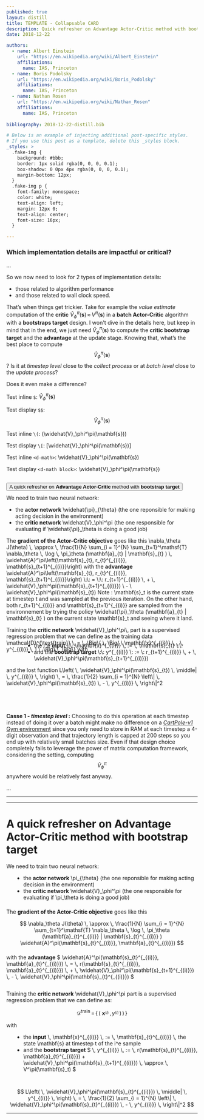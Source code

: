 ```yaml
---
published: true
layout: distill
title: TEMPLATE - Collapsable CARD
description: Quick refresher on Advantage Actor-Critic method with bootstrap target
date: 2018-12-22

authors:
  - name: Albert Einstein
    url: "https://en.wikipedia.org/wiki/Albert_Einstein"
    affiliations:
      name: IAS, Princeton
  - name: Boris Podolsky
    url: "https://en.wikipedia.org/wiki/Boris_Podolsky"
    affiliations:
      name: IAS, Princeton
  - name: Nathan Rosen
    url: "https://en.wikipedia.org/wiki/Nathan_Rosen"
    affiliations:
      name: IAS, Princeton
      
bibliography: 2018-12-22-distill.bib

# Below is an example of injecting additional post-specific styles.
# If you use this post as a template, delete this _styles block.
_styles: >
  .fake-img {
    background: #bbb;
    border: 1px solid rgba(0, 0, 0, 0.1);
    box-shadow: 0 0px 4px rgba(0, 0, 0, 0.1);
    margin-bottom: 12px;
  }
  .fake-img p {
    font-family: monospace;
    color: white;
    text-align: left;
    margin: 12px 0;
    text-align: center;
    font-size: 16px;
  }

---
```



<p id="subsec-which-implementation-details-are-impactful-or-critical"></p>

### <i class="fas fa-th"></i> Which implementation details are impactful or critical?

...

So we now need to look for 2 types of implementation details: 
 
<ul class="fa-ul">
    <li><span class="fa-li"> <i class="fas fa-caret-right"></i> </span>those related to algorithm performance</li>
    <li><span class="fa-li"> <i class="fas fa-caret-right"></i> </span>and those related to wall clock speed.</li>
</ul>
 
That’s when things get trickier. Take for example the *value estimate* computation of the **critic** $\widehat{V}_\phi^\pi(\mathbf{s}) \, \approx \, V^\pi(\mathbf{s})$ in a **batch Actor-Critic** algorithm with a **bootstraps target** design.
I won't dive in the details here, but keep in mind that in the end, we just need $\widehat{V}_\phi^\pi(\mathbf{s})$ to compute the **critic bootstrap target** and
the **advantage** at the update stage. 
Knowing that, what’s the best place to compute $$\widehat{V}_\phi^\pi(\mathbf{s})$$? 
Is it at *timestep level* close to the *collect process* or at *batch level* close to the *update process*? 
 
<p class="text-center myLead" style="padding-top: 0em; padding-bottom: 0em">Does it even make a difference?</p>

Test inline `$`:   $\widehat{V}_\phi^\pi(\mathbf{s})$

Test display `$$`:  $$\widehat{V}_\phi^\pi(\mathbf{s})$$

Test inline `\(`:  \(\widehat{V}_\phi^\pi(\mathbf{s})\)

Test display `\[`:  \[\widehat{V}_\phi^\pi(\mathbf{s})\]

Test inline `<d-math>`:  <d-math>\widehat{V}_\phi^\pi(\mathbf{s})</d-math>

Test display `<d-math block>`:  <d-math block>\widehat{V}_\phi^\pi(\mathbf{s})</d-math>

<!---- Collapsable card ----------------------------------------------------------------------------------------------->
<div class="collapsable-card" style="padding-top: 1em; padding-bottom: 3em; margin-top: 0em">
    <div class="card-shadow">
        <!-- 
        <button class="btn btn-lg btn-block close-icon collapsed shadow-none" style="margin-bottom: -0.3em;" type="button" data-toggle="collapse" data-target="#quick-refresher" aria-expanded="true" aria-controls="collapseExample">
        A quick refresher on <b>Advantage Actor-Critic</b> method with <b>bootstrap target</b>
        </button>
        <div id="quick-refresher" class="collapse">
        -->
        <button class="btn btn-lg btn-block close-icon shadow-none" style="margin-bottom: -0.3em;" type="button" data-toggle="collapse" data-target="#quick-refresher" aria-expanded="true" aria-controls="collapseExample">
        A quick refresher on <b>Advantage Actor-Critic</b> method with <b>bootstrap target</b>
        </button>
        <div id="quick-refresher" class="collapse show">
            <div class="card shadow-none">
                <div class="card-body">
                    <p> We need to train two neural network: 
                    <ul class="fa-ul">
                        <li><span class="fa-li"> <i class="fas fa-caret-right"></i> </span>
                        the <b>actor network</b> <d-math>\widehat{\pi}_{\theta}</d-math> (the one reponsible for making acting decision in the environment)
                        </li>
                        <li><span class="fa-li"> <i class="fas fa-caret-right"></i> </span>
                        the <b>critic network</b> <d-math>\widehat{V}_\phi^\pi</d-math> (the one responsible for evaluating if <d-math>
                                \widehat{\pi}_\theta</d-math> is doing a good job)
                        </li>
                    </ul>
                    </p>
                    <p>The <b>gradient of the Actor-Critic objective</b> goes like this
                    <d-math block class="card-d-math-display">
                        \nabla_\theta J(\theta) \, \approx \, \frac{1}{N} \sum_{i = 1}^{N} \sum_{t=1}^\mathsf{T} \nabla_\theta \, \log  \, \pi_\theta (\mathbf{a}_{t} | \mathbf{s}_{t} ) \,  \widehat{A}^\pi\left(\mathbf{s}_{t}, r_{t}^{_{(i)}}, \mathbf{s}_{t+1}^{_{(i)}}\right)
                    </d-math>
                    with the <b>advantage</b>
                    <d-math block class="card-d-math-display">
                    \widehat{A}^\pi\left(\mathbf{s}_{t}, r_{t}^{_{(i)}}, \mathbf{s}_{t+1}^{_{(i)}}\right) \:\: = \:\: r_{t+1}^{_{(i)}} \, + \, \widehat{V}_\phi^\pi(\mathbf{s}_{t+1}^{_{(i)}}) \ - \ \widehat{V}_\phi^\pi(\mathbf{s}_{t})
                    </d-math>
                    <span class="comment">
                        Note : <d-math>\mathbf{s}_t</d-math> is the current state at timestep <d-math>t</d-math> and was sampled at the previous iteration. On the other hand, both <d-math>r_{t+1}^{_{(i)}}</d-math> and <d-math>\mathbf{s}_{t+1}^{_{(i)}}</d-math> are sampled from the environnement by trying the policy <d-math>\widehat{\pi}_\theta (\mathbf{a}_{t} | \mathbf{s}_{t} ) </d-math> on the current state <d-math>\mathbf{s}_t</d-math> and seeing where it land. 
                    </span>
                    </p>
                    <p> Training the <b>critic network</b> <d-math>\widehat{V}_\phi^\pi\,</d-math> part is a supervised regression problem that we can define as
                        the training data
                            <d-math block class="card-d-math-display" style="margin-bottom: 0.35em;">
                            \mathcal{D}^{\text{train}} \, = \, \Big\{ \, \Big( \ \mathbf{x}^{_{(i)}} \, , \, y^{_{(i)}} \, ) \,  \Big)  \, \Big\} 
                            </d-math>
                        with
                        <ul class="fa-ul" style="margin-left: 3.5em; margin-top: -2.9em; padding-top: -2.9em;">
                            <li><span class="fa-li"> <i class="fas fa-caret-right"></i> </span>
                            the <d-math>i^e</d-math> <b>input</b> <d-math>\:\: \mathbf{x}^{_{(i)}} \, := \, \mathbf{s}_{t} \:\:</d-math> 
                            </li>
                            <li><span class="fa-li"> <i class="fas fa-caret-right"></i> </span>
                            and the <b>bootstrap target</b>
                                <d-math>
                                \:\: y^{_{(i)}} \: := \: r_{t+1}^{_{(i)}} \, + \, \widehat{V}_\phi^\pi(\mathbf{s}_{t+1}^{_{(i)}}) 
                                </d-math>
                            </li>
                        </ul>
                        and the lost function
                        <d-math block class="card-d-math-display" style="margin-top: 0em; margin-bottom: -1em;">
                            L\left( \, \widehat{V}_\phi^\pi(\mathbf{s}_{t}) \, \middle| \, y^{_{(i)}}  \, \right) \, = \, \frac{1}{2} \sum_{i = 1}^{N} \left\| \, \widehat{V}_\phi^\pi(\mathbf{s}_{t}) \, - \, y^{_{(i)}}  \, \right\|^2 
                        </d-math>
                    </p>
                </div>
            </div>
        <!-- 
        -->
        </div>
    </div>
</div>
<!--------------------------------------------------------------------------------------- Collapsable card ---(end)---->
 






**Casse 1 - _timestep level_ :** Choosing to do this operation at each timestep instead of doing it over
a batch might make no difference on a [*CartPole-v1* Gym
environment](https://github.com/openai/gym/blob/master/gym/envs/classic_control/cartpole.py)
since you only need to store in RAM at each timestep a 4-digit
observation and that trajectory length is capped at $200$ steps so you
end up with relatively small batches size. Even if that design choice
completely fails to leverage the power of matrix computation framework,
considering the setting, computing $$\widehat{V}_\phi^\pi$$
anywhere would be relatively fast anyway.

...


---

<hr class="remarkDbylineHorizontalRule">

<!-- 
<h5 class="remark-header">
    A quick refresher on <b>Advantage Actor-Critic</b> method with <b>bootstrap target</b>
</h5>
-->

# A quick refresher on <b>Advantage Actor-Critic</b> method with <b>bootstrap target</b>
    
<p class="remark-text" style="margin-bottom: 0em;">
We need to train two neural network:
</p>
<ul class="remark-text" style="margin-left: 1.5em;">
    <li>
    the <b>actor network</b> <d-math>\pi_{\theta}</d-math> (the one reponsible for making acting decision in the environment)
    </li>
    <li>
    the <b>critic network</b> <d-math>\widehat{V}_\phi^\pi</d-math> (the one responsible for evaluating if <d-math>\pi_\theta</d-math> is doing a good job)
    </li>
</ul>
<p class="remark-text" style="margin-top: 1.5em;">The <b>gradient of the Actor-Critic objective</b> goes like this</p>

$$
    \nabla_\theta J(\theta) \, \approx \, \frac{1}{N} \sum_{i = 1}^{N} \sum_{t=1}^\mathsf{T} \nabla_\theta \, \log  \, \pi_\theta (\mathbf{a}_{t}^{_{(i)}} | \mathbf{s}_{t}^{_{(i)}} ) \widehat{A}^\pi(\mathbf{s}_{t}^{_{(i)}}, \mathbf{a}_{t}^{_{(i)}})
$$

<p class="remark-text" style="padding-top: 0.5em; margin-bottom: 0em;">
    with the <b>advantage</b>
    $
        \widehat{A}^\pi(\mathbf{s}_{t}^{_{(i)}}, \mathbf{a}_{t}^{_{(i)}}) \, = \, r(\mathbf{s}_{t}^{_{(i)}}, \mathbf{a}_{t}^{_{(i)}}) \, + \, \widehat{V}_\phi^\pi(\mathbf{s}_{t+1}^{_{(i)}}) \, - \, \widehat{V}_\phi^\pi(\mathbf{s}_{t}^{_{(i)}})
    $
</p>
<p class="remark-text" style="margin-top: 2em;">
    Training the <b>critic network</b> <d-math>\widehat{V}_\phi^\pi</d-math> part is a supervised regression problem that we can define as:
</p>
 
$$
    \mathcal{D}^{\text{train}} \, = \, \Big\{ \, \Big( \ \mathbf{x}^{_{(i)}} \, , \, y^{_{(i)}} \, ) \,  \Big)  \, \Big\} 
$$

<p class="remark-text" style="margin-bottom: 0em;">with</p>
<ul class="remark-text" style="margin-left: 1.5em; padding-bottom: 2em">
    <li>
    the <b>input</b> <d-math>\, \mathbf{x}^{_{(i)}} \, := \, \mathbf{s}_{t}^{_{(i)}} \,</d-math> the state <d-math>\mathbf{s}</d-math> at timestep <d-math>t</d-math> of the <d-math>i^e</d-math> sample 
    </li>
    <li>
    and the <b>bootstrap target</b>
    $
    \, y^{_{(i)}} \, := \, r(\mathbf{s}_{t}^{_{(i)}}, \mathbf{a}_{t}^{_{(i)}}) + \widehat{V}_\phi^\pi(\mathbf{s}_{t+1}^{_{(i)}}) \, \approx \, V^\pi(\mathbf{s}_t) 
    $
    </li>
</ul>
 
 $$
        L\left( \, \widehat{V}_\phi^\pi(\mathbf{s}_{t}^{_{(i)}}) \, \middle| \, y^{_{(i)}}  \, \right) \, = \, \frac{1}{2} \sum_{i = 1}^{N} \left\| \, \widehat{V}_\phi^\pi(\mathbf{s}_{t}^{_{(i)}}) \, - \, y^{_{(i)}}  \, \right\|^2 
 $$
 
 
<hr class="remarkDbylineHorizontalRule">
<!-- 
-->
